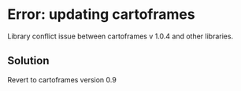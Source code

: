 # Error: updating cartoframes
Library conflict issue between cartoframes v 1.0.4 and other libraries.

## Solution
Revert to cartoframes version 0.9